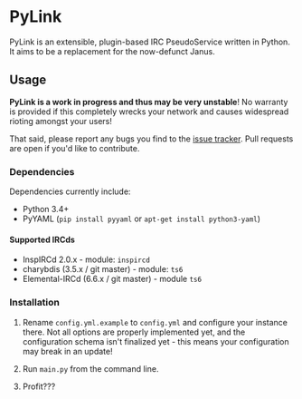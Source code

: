 # PyLink

PyLink is an extensible, plugin-based IRC PseudoService written in Python. It aims to be a replacement for the now-defunct Janus.

## Usage

**PyLink is a work in progress and thus may be very unstable**! No warranty is provided if this completely wrecks your network and causes widespread rioting amongst your users!

That said, please report any bugs you find to the [issue tracker](https://github.com/GLolol/PyLink/issues). Pull requests are open if you'd like to contribute.

### Dependencies

Dependencies currently include:

* Python 3.4+
* PyYAML (`pip install pyyaml` or `apt-get install python3-yaml`)

#### Supported IRCds

* InspIRCd 2.0.x - module: `inspircd`
* charybdis (3.5.x / git master) - module: `ts6`
* Elemental-IRCd (6.6.x / git master) - module `ts6`

### Installation

1) Rename `config.yml.example` to `config.yml` and configure your instance there. Not all options are properly implemented yet, and the configuration schema isn't finalized yet - this means your configuration may break in an update!

2) Run `main.py` from the command line.

3) Profit???
